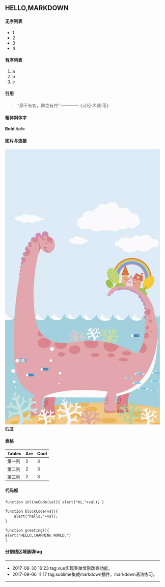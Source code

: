 ## HELLO,MARKDOWN
#### 无序列表
* 1
* 2
* 3
* 4

#### 有序列表
1. a
2. b
3. c

#### 引用
> “靡不有初，鲜克有终”  ————《诗经·大雅·荡》

#### 粗体斜体字
**Bold**
*italic*

#### 图片与连接
![萌图鉴赏](images/3.jpg)
[假度](www.xxxx.com)

#### 表格
| Tables|Are|Cool|
|-------|---|----|
|第一列 |2  |3   |
|第二列 |2  |3   |
|第三列 |2  |3   |

#### 代码框
`function inlineCode(val){
	alert("hi,"+val);
}`

```
function blockCode(val){
	alert("hello,"+val);
}
```

```
function greeting(){
alert("HELLO,CHARMING WORLD.")
}
```

#### 分割线区域装填tag
***

* 2017-08-30 16:23 tag:vue实现表单增删改查功能。
* 2017-09-06 11:17 tag:sublime集成markdown插件，markdown语法练习。

***